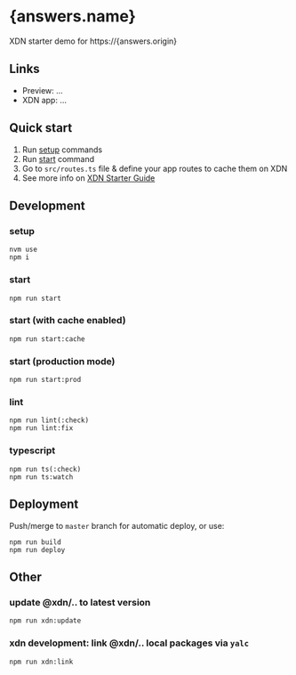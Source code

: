 # {answers.name}
XDN starter demo for https://{answers.origin}

## Links
- Preview: ...
- XDN app: ...

## Quick start
1. Run [setup](#setup) commands
2. Run [start](#start) command
3. Go to `src/routes.ts` file & define your app routes to cache them on XDN
4. See more info on [XDN Starter Guide](https://developer.moovweb.com/guides/starter)

## Development
### setup
```
nvm use
npm i
```

### start
```
npm run start
```

### start (with cache enabled)
```
npm run start:cache
```

### start (production mode)
```
npm run start:prod
```

### lint
```
npm run lint(:check)
npm run lint:fix
```

### typescript
```
npm run ts(:check)
npm run ts:watch
```

## Deployment
Push/merge to `master` branch for automatic deploy,
or use:
```
npm run build
npm run deploy
```

## Other
### update @xdn/.. to latest version
```
npm run xdn:update
```

### xdn development: link @xdn/.. local packages via `yalc`
```
npm run xdn:link
```
